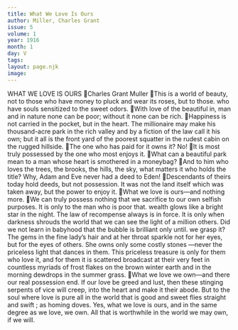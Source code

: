 ```yaml
---
title: What We Love Is Ours
author: Miller, Charles Grant
issue: 5
volume: 1
year: 1916
month: 1
day: V
tags:
layout: page.njk
image:
---
```

WHAT WE LOVE IS OURS Charles Grant Muller This is a world of beauty, not to those who have money to pluck and wear its roses, but to those. who have souls sensitized to the sweet odors. With love of the beautiful in, man and in nature none can be poor; without it none can be rich. Happiness is not carried in the pocket, but in the heart. The millionaire may make his thousand-acre park in the rich valley and by a fiction of the law call it his own; but it all is the front yard of the poorest squatter in the rudest cabin on the rugged hillside. The one who has paid for it owns it? No! It is most truly possessed by the one who most enjoys it. What can a beautiful park mean to a man whose heart is smothered in a moneybag? And to him who loves the trees, the brooks, the hills, the sky, what matters it who holds the title? Why, Adam and Eve never had a deed to Eden! Descendants of theirs today hold deeds, but not possession. It was not the land itself which was taken away, but the power to enjoy it. What we love is ours—and nothing more. We can truly possess nothing that we sacrifice to our own selfish purposes. It is only to the man who is poor that. wealth glows like a bright star in the night. The law of recompense always is in force. It is only when darkness shrouds the world that we can see the light of a million others. Did we not learn in babyhood that the bubble is brilliant only until. we grasp it? The gems in the fine lady’s hair and at her throat sparkle not for her eyes, but for the eyes of others. She owns only some costly stones —never the priceless light that dances in them. This priceless treasure is only for them who love it, and for them it is scattered broadcast at their very feet in countless myriads of frost flakes on the brown winter earth and in the morning dewdrops in the summer grass. What we love we own—and there our real possession end. If our love be greed and lust, then these stinging serpents of vice will creep, into the heart and make it their abode. But to the soul where love is pure all in the world that is good and sweet flies straight and swift ; as homing doves. Yes, what we love is ours, and in the same degree as we love, we own. All that is worthwhile in the world we may own, if we will. 
